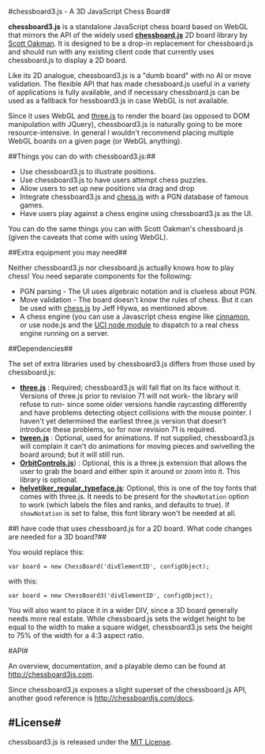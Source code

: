 #chessboard3.js - A 3D JavaScript Chess Board#

**chessboard3.js** is a standalone JavaScript chess board based on WebGL that mirrors the API of the widely used __[chessboard.js](www.chessboardjs.com)__ 2D board library by [Scott Oakman](https://github.com/oakmac/chessboardjs). It is designed to be a drop-in replacement for chessboard.js and should run with any existing client code that currently uses chessboard.js to display a 2D board.

Like its 2D analogue, chessboard3.js is a "dumb board" with no AI or move validation. The flexible API that has made chessboard.js useful in a variety of applications is fully available, and if necessary chessboard.js can be used as a fallback for hessboard3.js in case WebGL is not available.

Since it uses WebGL and [three.js](www.threejs.org) to render the board (as opposed to DOM manipulation with JQuery), chessboard3.js is naturally going to be more resource-intensive. In general I wouldn't recommend placing multiple WebGL boards on a given page (or WebGL anything).

##Things you can do with chessboard3.js:##
- Use chessboard3.js to illustrate positions.
- Use chessboard3.js to have users attempt chess puzzles.
- Allow users to set up new positions via drag and drop
- Integrate chessboard3.js and [chess.js](https://github.com/jhlywa/chess.js) with a PGN database of famous games.
- Have users play against a chess engine using chessboard3.js as the UI.

You can do the same things you can with Scott Oakman's chessboard.js (given the caveats that come with using WebGL).

##Extra equipment you may need##

Neither chessboard3.js nor chessboard.js actually knows how to play chess! You need separate components for the following:

+ PGN parsing - The UI uses algebraic notation and is clueless about PGN.
+ Move validation - The board doesn't know the rules of chess. But it can be used with [chess.js](https://github.com/jhlywa/chess.js) by Jeff Hlywa, as mentioned above.
+ A chess engine (you can use a Javascript chess engine like [cinnamon](http://cinnamonchess.altervista.org/), or use node.js and the [UCI node module](https://www.npmjs.com/package/uci) to dispatch to a real chess engine running on a server.

##Dependencies##

The set of extra libraries used by chessboard3.js differs from those used by chessboard.js:

- [**three.js**](threejs.org) : Required; chessboard3.js will fall flat on its face without it. Versions of three.js prior to revision 71 will not work- the library will refuse to run- since some older versions handle raycasting differently and have problems detecting object collisions with the mouse pointer. I haven't yet determined the earliest three.js version that doesn't introduce these problems, so for now revision 71 is required.
- [**tween.js**](http://www.createjs.com/tweenjs) : Optional, used for animations. If not supplied, chessboard3.js will complain it can't do animations for moving pieces and swivelling the board around; but it will still run. 
- [**OrbitControls.js**](https://github.com/mrdoob/three.js/tree/master/examples/js/controls)) : Optional, this is a three.js extension that allows the user to grab the board and either spin it around or zoom into it. This library is optional.
- [**helvetiker_regular_typeface.js**](https://github.com/mrdoob/three.js/tree/master/examples/fonts): Optional, this is one of the toy fonts that comes with three.js. It needs to be present for the `showNotation` option to work (which labels the files and ranks, and defaults to true). If `showNotation` is set to false, this font library won't be needed at all.

##I have code that uses chessboard.js for a 2D board. What code changes are needed for a 3D board?##

You would replace this:

```
var board = new ChessBoard('divElementID', configObject);
```

with this:

```
var board = new ChessBoard3('divElementID', configObject);
```

You will also want to place it in a wider DIV, since a 3D board generally needs more real estate. While chessboard.js sets the widget height to be equal to the width to make a square widget, chessboard3.js sets the height to 75% of the width for a 4:3 aspect ratio.


#API#

An overview, documentation, and a playable demo can be found at <http://chessboard3js.com>.

Since chessboard3.js exposes a slight superset of the chessboard.js API, another good reference is <http://chessboardjs.com/docs>.


#License#
--------------------------------------

chessboard3.js is released under the [MIT License](https://github.com/tiscione/chessboard3js/blob/master/LICENSE).